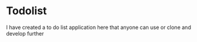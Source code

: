 # Todolist
I have created a to do list application here that anyone can use or clone and develop further
